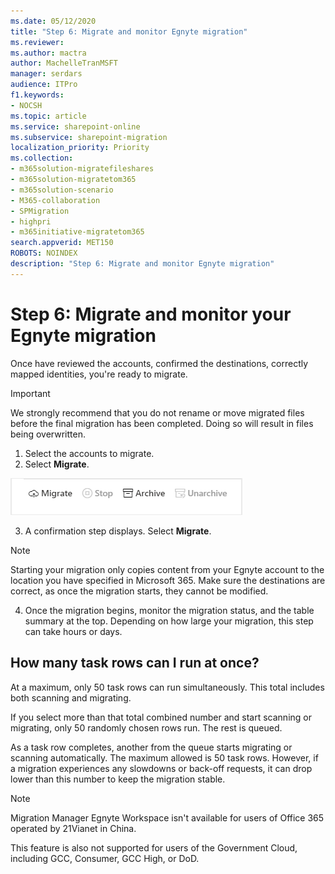 ```yaml
---
ms.date: 05/12/2020
title: "Step 6: Migrate and monitor Egnyte migration"
ms.reviewer: 
ms.author: mactra
author: MachelleTranMSFT
manager: serdars
audience: ITPro
f1.keywords:
- NOCSH
ms.topic: article
ms.service: sharepoint-online
ms.subservice: sharepoint-migration
localization_priority: Priority
ms.collection: 
- m365solution-migratefileshares
- m365solution-migratetom365
- m365solution-scenario
- M365-collaboration
- SPMigration
- highpri
- m365initiative-migratetom365
search.appverid: MET150
ROBOTS: NOINDEX
description: "Step 6: Migrate and monitor Egnyte migration"
---
```

# Step 6:  Migrate and monitor your Egnyte migration

Once have reviewed the accounts, confirmed the destinations, correctly mapped identities, you're ready to migrate.

>[!Important]
>We strongly recommend that you do not rename or move migrated files before the final migration has been completed.  Doing so will result in files being overwritten.


1. Select the accounts to migrate.
2. Select **Migrate**.

![Select migrate button](media/mm-box-migrate-button.png) 

3. A confirmation step displays.  Select **Migrate**.  

>[!Note]
> Starting your migration only copies content from your Egnyte account to the location you have specified in Microsoft 365.  Make sure the destinations are correct, as once the migration starts, they cannot be modified.

4. Once the migration begins, monitor the migration status, and the table summary at the top.  Depending on how large your migration, this step can take hours or days.


## How many task rows can I run at once?

At a maximum, only 50 task rows can run simultaneously. This total includes both scanning and migrating.

If you select more than that total combined number and start scanning or migrating, only 50 randomly chosen rows run. The rest is queued.

As a task row completes, another from the queue starts migrating or scanning automatically. The maximum allowed is 50 task rows. However, if a migration experiences any slowdowns or back-off requests, it can drop lower than this number to keep the migration stable.

>[!NOTE]
>Migration Manager Egnyte Workspace isn't available for users of Office 365 operated by 21Vianet in China.
>
> This feature is also not supported for users of the Government Cloud, including GCC, Consumer, GCC High, or DoD.

